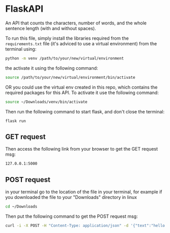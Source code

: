 # FlaskAPI
An API that counts the characters, number of words, and the whole sentence length (with and without spaces).

To run this file, simply install the libraries required from the ```requirements.txt``` file (it's adviced to use a virtual environment) from the terminal using:
```sh
python -m venv /path/to/your/new/virtual/environment
```
the activate it using the following command:
```sh
source /path/to/your/new/virtual/environment/bin/activate
```
OR
you could use the virtual env created in this repo, which contains the required packages for this API.
To activate it use the following command:
```sh
source ~/Downloads/venv/bin/activate
```

Then run the following command to start flask, and don't close the terminal:
```sh
flask run
```

## GET request
Then access the following link from your browser to get the GET request msg:
```sh
127.0.0.1:5000
```

## POST request
in your terminal go to the location of the file in your terminal, for example if you downloaded the file to your "Downloads" directory in linux
```sh
cd ~/Downloads
```
Then put the following command to get the POST request msg:
```sh
curl -i -X POST -H "Content-Type: application/json" -d '{"text":"hello 2 times  "}' 127.0.0.1:5000/analyze
```

